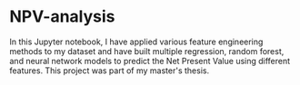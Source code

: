 # NPV-analysis
In this Jupyter notebook, I have applied various feature engineering methods to my dataset and have built multiple regression, random forest, and neural network models to predict the Net Present Value using different features. 
This project was part of my master's thesis.
